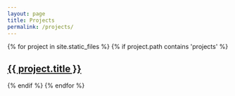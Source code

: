 ```yaml
---
layout: page
title: Projects
permalink: /projects/
---
```

<div class="projects">
  {% for project in site.static_files %}
    {% if project.path contains 'projects' %}
    <div class="project">
      <h2><a href="{{ project.path }}">{{ project.title }}</a></h2>
    </div>
    {% endif %}
  {% endfor %}
</div>